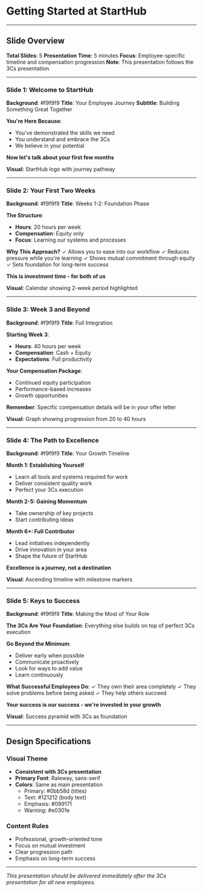 # Getting Started at StartHub

---

## Slide Overview
**Total Slides**: 5
**Presentation Time**: 5 minutes
**Focus**: Employee-specific timeline and compensation progression
**Note**: This presentation follows the 3Cs presentation

---

### Slide 1: Welcome to StartHub
**Background**: #f9f9f9 <!-- [light gray] -->
**Title**: Your Employee Journey <!-- [48px, #0bb58d] -->
**Subtitle**: Building Something Great Together <!-- [24px, #363636] -->

**You're Here Because**: <!-- [20px, #0bb58d] -->
- You've demonstrated the skills we need <!-- [16px, #363636] -->
- You understand and embrace the 3Cs <!-- [16px, #363636] -->
- We believe in your potential <!-- [16px, #363636] -->

**Now let's talk about your first few months** <!-- [16px, #363636, italic] -->

**Visual**: StartHub logo with journey pathway

---

### Slide 2: Your First Two Weeks
**Background**: #f9f9f9 <!-- [light gray] -->
**Title**: Weeks 1-2: Foundation Phase <!-- [48px, #0bb58d] -->

**The Structure**: <!-- [20px, #0bb58d] -->
- **Hours**: 20 hours per week <!-- [16px, #121212] -->
- **Compensation**: Equity only <!-- [16px, #121212] -->
- **Focus**: Learning our systems and processes <!-- [16px, #121212] -->

**Why This Approach?** <!-- [16px, #363636] -->
✓ Allows you to ease into our workflow <!-- [16px, #0bb58d] -->
✓ Reduces pressure while you're learning <!-- [16px, #0bb58d] -->
✓ Shows mutual commitment through equity <!-- [16px, #0bb58d] -->
✓ Sets foundation for long-term success <!-- [16px, #0bb58d] -->

**This is investment time - for both of us** <!-- [16px, #363636, italic] -->

**Visual**: Calendar showing 2-week period highlighted

---

### Slide 3: Week 3 and Beyond
**Background**: #f9f9f9 <!-- [light gray] -->
**Title**: Full Integration <!-- [48px, #0bb58d] -->

**Starting Week 3**: <!-- [20px, #0bb58d] -->
- **Hours**: 40 hours per week <!-- [16px, #121212] -->
- **Compensation**: Cash + Equity <!-- [16px, #121212] -->
- **Expectations**: Full productivity <!-- [16px, #121212] -->

**Your Compensation Package**: <!-- [16px, #121212] -->
- Continued equity participation <!-- [16px, #121212] -->
- Performance-based increases <!-- [16px, #121212] -->
- Growth opportunities <!-- [16px, #121212] -->

**Remember**: Specific compensation details will be in your offer letter <!-- [16px, #363636, italic] -->

**Visual**: Graph showing progression from 20 to 40 hours

---

### Slide 4: The Path to Excellence
**Background**: #f9f9f9 <!-- [light gray] -->
**Title**: Your Growth Timeline <!-- [48px, #0bb58d] -->

**Month 1: Establishing Yourself** <!-- [16px, #121212] -->
- Learn all tools and systems required for work <!-- [16px, #121212] -->
- Deliver consistent quality work <!-- [16px, #121212] -->
- Perfect your 3Cs execution <!-- [16px, #121212] -->

**Month 2-5: Gaining Momentum** <!-- [16px, #121212] -->
- Take ownership of key projects <!-- [16px, #121212] -->
- Start contributing ideas <!-- [16px, #121212] -->

**Month 6+: Full Contributor** <!-- [16px, #121212] -->
- Lead initiatives independently <!-- [16px, #121212] -->
- Drive innovation in your area <!-- [16px, #121212] -->
- Shape the future of StartHub <!-- [16px, #121212] -->

**Excellence is a journey, not a destination** <!-- [16px, #363636, italic] -->

**Visual**: Ascending timeline with milestone markers

---

### Slide 5: Keys to Success
**Background**: #f9f9f9 <!-- [light gray] -->
**Title**: Making the Most of Your Role <!-- [48px, #0bb58d] -->

**The 3Cs Are Your Foundation**: <!-- [20px, #0bb58d] -->
Everything else builds on top of perfect 3Cs execution <!-- [16px, #363636] -->

**Go Beyond the Minimum**: <!-- [16px, #121212] -->
- Deliver early when possible <!-- [16px, #121212] -->
- Communicate proactively <!-- [16px, #121212] -->
- Look for ways to add value <!-- [16px, #121212] -->
- Learn continuously <!-- [16px, #121212] -->

**What Successful Employees Do**: <!-- [16px, #0bb58d] -->
✓ They own their area completely <!-- [16px, #0bb58d] -->
✓ They solve problems before being asked <!-- [16px, #0bb58d] -->
✓ They help others succeed <!-- [16px, #0bb58d] -->

**Your success is our success - we're invested in your growth** <!-- [16px, #363636, italic] -->

**Visual**: Success pyramid with 3Cs as foundation

---

## Design Specifications

### Visual Theme
- **Consistent with 3Cs presentation**
- **Primary Font**: Raleway, sans-serif
- **Colors**: Same as main presentation
  - Primary: #0bb58d (titles)
  - Text: #121212 (body text)
  - Emphasis: #099171
  - Warning: #e0301e

### Content Rules
- Professional, growth-oriented tone
- Focus on mutual investment
- Clear progression path
- Emphasis on long-term success

---

*This presentation should be delivered immediately after the 3Cs presentation for all new employees.*